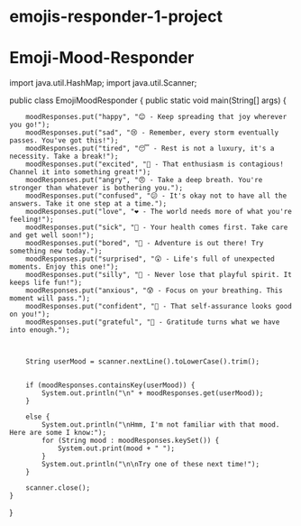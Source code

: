 # emojis-responder-1-project
# Emoji-Mood-Responder
import java.util.HashMap;
import java.util.Scanner;

public class EmojiMoodResponder {
    public static void main(String[] args) {
       
        
       
        moodResponses.put("happy", "😊 - Keep spreading that joy wherever you go!");
        moodResponses.put("sad", "😢 - Remember, every storm eventually passes. You've got this!");
        moodResponses.put("tired", "😴 - Rest is not a luxury, it's a necessity. Take a break!");
        moodResponses.put("excited", "🤩 - That enthusiasm is contagious! Channel it into something great!");
        moodResponses.put("angry", "😠 - Take a deep breath. You're stronger than whatever is bothering you.");
        moodResponses.put("confused", "😕 - It's okay not to have all the answers. Take it one step at a time.");
        moodResponses.put("love", "❤️ - The world needs more of what you're feeling!");
        moodResponses.put("sick", "🤒 - Your health comes first. Take care and get well soon!");
        moodResponses.put("bored", "🥱 - Adventure is out there! Try something new today.");
        moodResponses.put("surprised", "😲 - Life's full of unexpected moments. Enjoy this one!");
        moodResponses.put("silly", "🤪 - Never lose that playful spirit. It keeps life fun!");
        moodResponses.put("anxious", "😰 - Focus on your breathing. This moment will pass.");
        moodResponses.put("confident", "💪 - That self-assurance looks good on you!");
        moodResponses.put("grateful", "🙏 - Gratitude turns what we have into enough.");
        
       
        
        String userMood = scanner.nextLine().toLowerCase().trim();
        
        
        if (moodResponses.containsKey(userMood)) {
            System.out.println("\n" + moodResponses.get(userMood));
        } 
     
        else {
            System.out.println("\nHmm, I'm not familiar with that mood. Here are some I know:");
            for (String mood : moodResponses.keySet()) {
                System.out.print(mood + " ");
            }
            System.out.println("\n\nTry one of these next time!");
        }
        
        scanner.close();
    }
}
